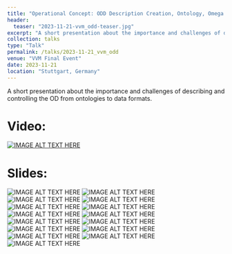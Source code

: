 ```yaml
---
title: "Operational Concept: ODD Description Creation, Ontology, Omega Format"
header:
  teaser: "2023-11-21-vvm_odd-teaser.jpg"
excerpt: "A short presentation about the importance and challenges of describing and controlling the OD from ontologies to data formats.<br/><img src='/files/2023-11-21-vvm_odd-teaser.jpg'>"
collection: talks
type: "Talk"
permalink: /talks/2023-11-21_vvm_odd
venue: "VVM Final Event"
date: 2023-11-21
location: "Stuttgart, Germany"
---
```


A short presentation about the importance and challenges of describing and controlling the OD from ontologies to data formats.

Video:
======
[![IMAGE ALT TEXT HERE](https://kai-storms.github.io/files/2023-11-21-vvm_odd-splash.png)](https://www.vvm-projekt.de/fileadmin/user_upload/Final_Event/video/VVM_FE_Video_12_Storms.mp4)

Slides:
======
![IMAGE ALT TEXT HERE](https://kai-storms.github.io/files/2023-11-21-vvm_odd-slides/00.jpeg)
![IMAGE ALT TEXT HERE](https://kai-storms.github.io/files/2023-11-21-vvm_odd-slides/01.jpeg)
![IMAGE ALT TEXT HERE](https://kai-storms.github.io/files/2023-11-21-vvm_odd-slides/02.jpeg)
![IMAGE ALT TEXT HERE](https://kai-storms.github.io/files/2023-11-21-vvm_odd-slides/03.jpeg)
![IMAGE ALT TEXT HERE](https://kai-storms.github.io/files/2023-11-21-vvm_odd-slides/04.jpeg)
![IMAGE ALT TEXT HERE](https://kai-storms.github.io/files/2023-11-21-vvm_odd-slides/05.jpeg)
![IMAGE ALT TEXT HERE](https://kai-storms.github.io/files/2023-11-21-vvm_odd-slides/06.jpeg)
![IMAGE ALT TEXT HERE](https://kai-storms.github.io/files/2023-11-21-vvm_odd-slides/07.jpeg)
![IMAGE ALT TEXT HERE](https://kai-storms.github.io/files/2023-11-21-vvm_odd-slides/08.jpeg)
![IMAGE ALT TEXT HERE](https://kai-storms.github.io/files/2023-11-21-vvm_odd-slides/09.jpeg)
![IMAGE ALT TEXT HERE](https://kai-storms.github.io/files/2023-11-21-vvm_odd-slides/10.jpeg)
![IMAGE ALT TEXT HERE](https://kai-storms.github.io/files/2023-11-21-vvm_odd-slides/11.jpeg)
![IMAGE ALT TEXT HERE](https://kai-storms.github.io/files/2023-11-21-vvm_odd-slides/12.jpeg)
![IMAGE ALT TEXT HERE](https://kai-storms.github.io/files/2023-11-21-vvm_odd-slides/13.jpeg)
![IMAGE ALT TEXT HERE](https://kai-storms.github.io/files/2023-11-21-vvm_odd-slides/14.jpeg)